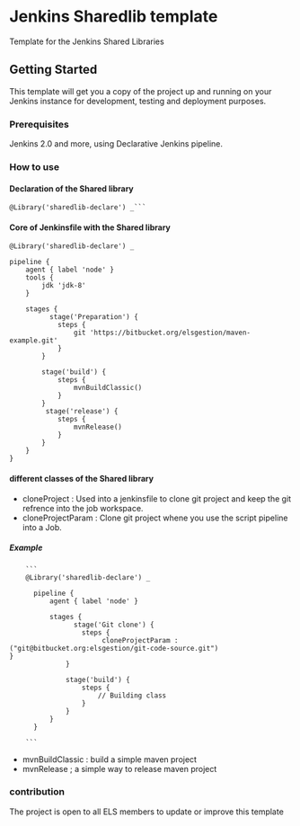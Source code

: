 # Jenkins Sharedlib template  

Template for the Jenkins Shared Libraries

## Getting Started

This template will get you a copy of the project up and running on your Jenkins instance for development, testing and deployment purposes.

### Prerequisites

Jenkins 2.0 and more, using Declarative Jenkins pipeline.


### How to use

#### Declaration of the Shared library

```
@Library('sharedlib-declare') _```

```

#### Core of Jenkinsfile with the Shared library

```
@Library('sharedlib-declare') _

pipeline {
    agent { label 'node' }
    tools {
        jdk 'jdk-8'
    }

    stages {
          stage('Preparation') {
            steps {
                git 'https://bitbucket.org/elsgestion/maven-example.git'
            }
        }

        stage('build') {
            steps {
                mvnBuildClassic()
            }
        }
         stage('release') {
            steps {
                mvnRelease()
            }
        }
    }
}
```

#### different classes of the Shared library

 * cloneProject : Used into a jenkinsfile to clone git project and keep the git refrence into the job workspace.
 * cloneProjectParam : Clone git project whene you use the script pipeline into a Job.

##### Example
        ```
        @Library('sharedlib-declare') _

          pipeline {
              agent { label 'node' }

              stages {
                    stage('Git clone') {
                      steps {
                           cloneProjectParam : ("git@bitbucket.org:elsgestion/git-code-source.git")                               }
                  }

                  stage('build') {
                      steps {
                          // Building class
                      }
                  }
              }
          }

        ```

 * mvnBuildClassic : build a simple maven project
 * mvnRelease ; a simple way to release maven project

 ### contribution

The project is open to all ELS members to update or improve this template
